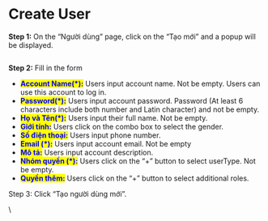 # Create User

**Step 1:** On the “Người dùng” page, click on the “Tạo mới” and a popup will be displayed.

<figure><img src="https://lh7-rt.googleusercontent.com/docsz/AD_4nXc0GFyTw02qDe6cL0Qv5NXM3qbxFVSiRtB1BkpGk7myh1-4oVzxrydD6CZfe8s8xnpiXfrjnIL_fP8Gq_PW5S5DpsyOitYQeWt-pk6BGhRZb8Syiz0rf2UNfiFjRj632KRCf8EZUdQR7yckH5Qr7QacTaZtdozCbyyG1dqsmg?key=UzZIS7gYdVnQcXeG4-ykVw" alt=""><figcaption></figcaption></figure>

**Step 2:** Fill in the form&#x20;

* <mark style="color:blue;">**Account Name(\*):**</mark> Users input account name. Not be empty. Users can use this account to log in.
* <mark style="color:blue;">**Password(\*):**</mark> Users input account password. Password (At least 6 characters include both number and Latin character) and not be empty.
* <mark style="color:blue;">**Họ và Tên(\*):**</mark> Users input their full name. Not be empty.
* <mark style="color:blue;">**Giới tính:**</mark> Users click on the combo box to select the gender.
* <mark style="color:blue;">**Số điện thoại:**</mark> Users input phone number.&#x20;
* <mark style="color:blue;">**Email (\*):**</mark> Users input account email. Not be empty
* <mark style="color:blue;">**Mô tả:**</mark> Users input account description.
* <mark style="color:blue;">**Nhóm quyền (\*):**</mark> Users click on the “+” button to select userType. Not be empty.
* <mark style="color:blue;">**Quyền thêm:**</mark> Users click on the “+” button to select additional roles.&#x20;

Step 3: Click “Tạo người dùng mới”.

\
